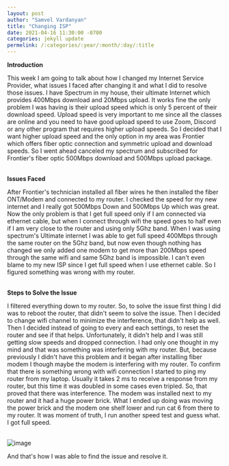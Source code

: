 ```yaml
---
layout: post
author: "Samvel Vardanyan"
title: "Changing ISP"
date: 2021-04-16 11:30:00 -0700
categories: jekyll update
permelink: /:categories/:year/:month/:day/:title
---
```


**Introduction**

This week I am going to talk about how I changed my Internet Service Provider, what issues I faced after changing it and what I did to resolve those issues. I have Spectrum in my house, their ultimate Internet which provides 400Mbps download and 20Mbps upload. It works fine the only problem I was having is their upload speed which is only 5 percent of their download speed. Upload speed is very important to me since all the classes are online and you need to have good upload speed to use Zoom, Discord or any other program that requires higher upload speeds.  So I decided that I want higher upload speed and the only option in my area was Frontier which offers fiber optic connection and symmetric upload and download speeds. So I went ahead canceled my spectrum and subscribed for Frontier's fiber optic 500Mbps download and 500Mbps upload package. 

\
**Issues Faced**

After Frontier's technician installed all fiber wires he then installed the fiber ONT/Modem and connected to my router. I checked the speed for my new internet and I really got 500Mbps Down and 500Mbps Up which was great. Now the only problem is that I get full speed only if I am connected via ethernet cable, but when I connect through wifi the speed goes to half even if I am very close to the router and using only 5Ghz band. When I was using spectrum's Ultimate internet I was able to get full speed 400Mbps through the same router on the 5Ghz band, but now even though nothing has changed we only added one modem to get more than 200Mbps speed through the same wifi and same 5Ghz band is impossible. I can't even blame to my new ISP since I get full speed when I use ethernet cable. So I figured something was wrong with my router. 

\
**Steps to Solve the Issue**

I filtered everything down to my router. So, to solve the issue first thing I did was to reboot the router, that didn't seem to solve the issue. Then I decided to change wifi channel to minimize the interference, that didn't help as well. Then I decided instead of going to every and each settings, to reset the router and see if that helps. Unfortunately, it didn't help and I was still getting slow speeds and dropped connection. I had only one thought in my mind and that was something was interfering with my router. But, because previously I didn't have this problem and it began after installing fiber modem I though maybe the modem is interfering with my router. To confirm that there is something wrong with wifi connection I started to ping my router from my laptop. Usually it takes 2 ms to receive a response from my router, but this time it was doubled in some cases even tripled. So, that proved that there was interference. The modem was installed next to  my router and it had a huge power brick. What I ended up doing was moving the power brick and the modem one shelf lower and run cat 6 from there to  my router. It was moment of truth, I run another speed test and guess what. I got full speed.

\
![image](/blog/assets/images/speedtest.png)

And that's how I was able to find the issue and resolve it. 